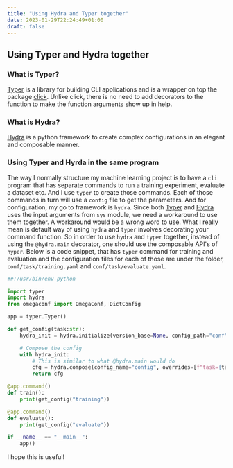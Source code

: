 ```yaml
---
title: "Using Hydra and Typer together"
date: 2023-01-29T22:24:49+01:00
draft: false
---
```


## Using Typer and Hydra together

### What is Typer?

[Typer](https://typer.tiangolo.com/) is a library for building CLI applications and is a wrapper on top the package [click](). Unlike click, there is no need to add decorators to the function to make the function arguments show up in help.

### What is Hydra?

[Hydra](https://hydra.cc/) is a python framework to create complex configurations in an elegant and composable manner.

### Using Typer and Hyrda in the same program

The way I normally structure my machine learning project is to have a `cli` program that has separate commands to run a training experiment, evaluate a dataset etc. And I use `typer` to create those commands. Each of those commands in turn will use a `config` file to get the parameters. And for configuration, my go to framework is `hydra`. Since both [Typer](https://typer.tiangolo.com/) and [Hydra](https://hydra.cc) uses the input arguments from `sys` module, we need a workaround to use them together. A workaround would be a wrong word to use. What I really mean is default way of using `hydra` and `typer` involves decorating your command function. So in order to use `hydra` and `typer` together, instead of using the `@hydra.main` decorator, one should use the composable API's of `hyper`. Below is a code snippet, that has `typer` command for training and evaluation and the configuration files for each of those are under the folder, `conf/task/training.yaml` and `conf/task/evaluate.yaml`.

```python
##!/usr/bin/env python

import typer
import hydra
from omegaconf import OmegaConf, DictConfig

app = typer.Typer()

def get_config(task:str):
    hydra_init = hydra.initialize(version_base=None, config_path="conf")

    # Compose the config
    with hydra_init:
        # This is similar to what @hydra.main would do
        cfg = hydra.compose(config_name="config", overrides=[f"task={task}"])
        return cfg

@app.command()
def train():
    print(get_config("training"))

@app.command()
def evaluate():
    print(get_config("evaluate"))

if __name__ == "__main__":
    app()
```

I hope this is useful!
